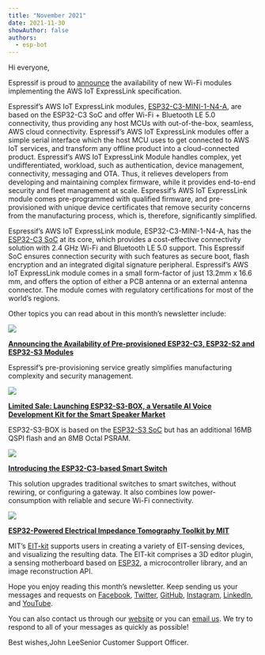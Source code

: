 ```yaml
---
title: "November 2021"
date: 2021-11-30
showAuthor: false
authors: 
  - esp-bot
---
```

Hi everyone,

Espressif is proud to [announce](https://www.espressif.com/en/news/Espressif_AWS_IoT_ExpressLink) the availability of new Wi-Fi modules implementing the AWS IoT ExpressLink specification.

Espressif’s AWS IoT ExpressLink modules, [ESP32-C3-MINI-1-N4-A](https://devices.amazonaws.com/detail/a3G0h00000E2JnNEAV/ESP32-C3-AWS-IoT-ExpressLink-Module), are based on the ESP32-C3 SoC and offer Wi-Fi + Bluetooth LE 5.0 connectivity, thus providing any host MCUs with out-of-the-box, seamless, AWS cloud connectivity. Espressif’s AWS IoT ExpressLink modules offer a simple serial interface which the host MCU uses to get connected to AWS IoT services, and transform any offline product into a cloud-connected product. Espressif’s AWS IoT ExpressLink Module handles complex, yet undifferentiated, workload, such as authentication, device management, connectivity, messaging and OTA. Thus, it relieves developers from developing and maintaining complex firmware, while it provides end-to-end security and fleet management at scale. Espressif’s AWS IoT ExpressLink module comes pre-programmed with qualified firmware, and pre-provisioned with unique device certificates that remove security concerns from the manufacturing process, which is, therefore, significantly simplified.

Espressif’s AWS IoT ExpressLink module, ESP32-C3-MINI-1-N4-A, has the [ESP32-C3 SoC](https://www.espressif.com/en/products/socs/esp32-c3) at its core, which provides a cost-effective connectivity solution with 2.4 GHz Wi-Fi and Bluetooth LE 5.0 support. This Espressif SoC ensures connection security with such features as secure boot, flash encryption and an integrated digital signature peripheral. Espressif’s AWS IoT ExpressLink module comes in a small form-factor of just 13.2mm x 16.6 mm, and offers the option of either a PCB antenna or an external antenna connector. The module comes with regulatory certifications for most of the world’s regions.

Other topics you can read about in this month’s newsletter include:

![](https://miro.medium.com/v2/resize:fit:640/format:webp/0*YfKd2sKNcgrwHRGv.png)

[__Announcing the Availability of Pre-provisioned ESP32-C3, ESP32-S2 and ESP32-S3 Modules__ ](https://www.espressif.com/en/news/C3_S2_S3_Module_Pre-Provisioning_Service)

Espressif’s pre-provisioning service greatly simplifies manufacturing complexity and security management.

![](https://miro.medium.com/v2/resize:fit:640/format:webp/0*Ucs73Gw999c8ablM.png)

[__Limited Sale: Launching ESP32-S3-BOX, a Versatile AI Voice Development Kit for the Smart Speaker Market__ ](https://www.espressif.com/en/news/ESP32-S3-BOX)

ESP32-S3-BOX is based on the [ESP32-S3 SoC](https://www.espressif.com/en/products/socs/esp32-s3) but has an additional 16MB QSPI flash and an 8MB Octal PSRAM.

![](https://miro.medium.com/v2/resize:fit:640/format:webp/0*LINMm3VuK5u2_Nsb.png)

[__Introducing the ESP32-C3-based Smart Switch__ ](https://www.espressif.com/en/news/ESP-Smart-Switch)

This solution upgrades traditional switches to smart switches, without rewiring, or configuring a gateway. It also combines low power-consumption with reliable and secure Wi-Fi connectivity.

![](https://miro.medium.com/v2/resize:fit:640/format:webp/0*QpO3F47-_F2HaZ8F.png)

[__ESP32-Powered Electrical Impedance Tomography Toolkit by MIT__ ](https://www.espressif.com/en/news/EIT-kit)

MIT’s [EIT-kit](https://hcie.csail.mit.edu/research/eit-kit/eit-kit.html) supports users in creating a variety of EIT-sensing devices, and visualizing the resulting data. The EIT-kit comprises a 3D editor plugin, a sensing motherboard based on [ESP32](https://www.espressif.com/en/products/socs/esp32), a microcontroller library, and an image reconstruction API.

Hope you enjoy reading this month’s newsletter. Keep sending us your messages and requests on [Facebook](https://espressif.us15.list-manage.com/track/click?u=40830afd8eb6f70ab5e47b7a4&id=17b3da1f43&e=309e9b0452), [Twitter](https://espressif.us15.list-manage.com/track/click?u=40830afd8eb6f70ab5e47b7a4&id=42d796ed0b&e=309e9b0452), [GitHub](https://espressif.us15.list-manage.com/track/click?u=40830afd8eb6f70ab5e47b7a4&id=b0a5397616&e=309e9b0452), [Instagram](https://espressif.us15.list-manage.com/track/click?u=40830afd8eb6f70ab5e47b7a4&id=728a543172&e=309e9b0452), [LinkedIn](https://espressif.us15.list-manage.com/track/click?u=40830afd8eb6f70ab5e47b7a4&id=dc4d14fad8&e=309e9b0452), and [YouTube](https://espressif.us15.list-manage.com/track/click?u=40830afd8eb6f70ab5e47b7a4&id=1c408cbd68&e=309e9b0452).

You can also contact us through our [website](https://espressif.us15.list-manage.com/track/click?u=40830afd8eb6f70ab5e47b7a4&id=b7a2feccd8&e=309e9b0452) or you can [email us](mailto:newsletter@espressif.com). We try to respond to all of your messages as quickly as possible!

Best wishes,John LeeSenior Customer Support Officer.
